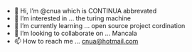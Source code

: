 - 👋 Hi, I’m @cnua which is CONTINUA abbrevated
- 👀 I’m interested in ... the turing machine
- 🌱 I’m currently learning ... open source project cordination
- 💞️ I’m looking to collaborate on ... Mancala
- 📫 How to reach me ... cnua@hotmail.com

<!---
cnua/cnua is a ✨ special ✨ repository because its `README.md` (this file) appears on your GitHub profile.
You can click the Preview link to take a look at your changes.
--->
